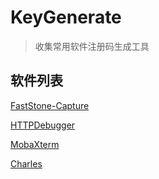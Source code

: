 # KeyGenerate
>   收集常用软件注册码生成工具

## 软件列表

[FastStone-Capture](./FastStone-Capture-Key-Generate)

[HTTPDebugger](./HTTPDebuggerPro-Crack)

[MobaXterm](./MobaXterm-GenKey)

[Charles](./Charles)

